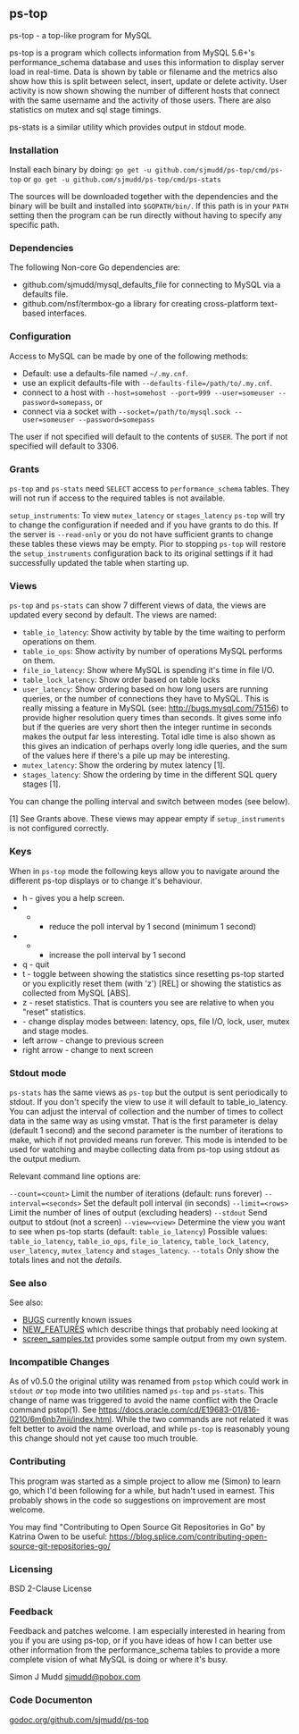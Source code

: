 ## ps-top

ps-top - a top-like program for MySQL

ps-top is a program which collects information from MySQL 5.6+'s
performance_schema database and uses this information to display
server load in real-time. Data is shown by table or filename and
the metrics also show how this is split between select, insert,
update or delete activity.  User activity is now shown showing the
number of different hosts that connect with the same username and
the activity of those users.  There are also statistics on mutex
and sql stage timings.

ps-stats is a similar utility which provides output in stdout mode.

### Installation

Install each binary by doing:
`go get -u github.com/sjmudd/ps-top/cmd/ps-top` or
`go get -u github.com/sjmudd/ps-top/cmd/ps-stats`

The sources will be downloaded together with the dependencies and
the binary will be built and installed into `$GOPATH/bin/`. If
this path is in your `PATH` setting then the program can be run
directly without having to specify any specific path.

### Dependencies

The following Non-core Go dependencies are:
* github.com/sjmudd/mysql_defaults_file for connecting to MySQL via
a defaults file.
* github.com/nsf/termbox-go a library for creating cross-platform
text-based interfaces.

### Configuration

Access to MySQL can be made by one of the following methods:
* Default: use a defaults-file named `~/.my.cnf`.
* use an explicit defaults-file with `--defaults-file=/path/to/.my.cnf`.
* connect to a host with `--host=somehost --port=999 --user=someuser --password=somepass`, or
* connect via a socket with `--socket=/path/to/mysql.sock --user=someuser --password=somepass`

The user if not specified will default to the contents of `$USER`.
The port if not specified will default to 3306.

### Grants

`ps-top` and `ps-stats` need `SELECT` access to `performance_schema`
tables. They will not run if access to the required tables is not
available.

`setup_instruments`: To view `mutex_latency` or `stages_latency`
`ps-top` will try to change the configuration if needed and if you
have grants to do this.  If the server is `--read-only` or you do not
have sufficient grants to change these tables these views may be empty.
Pior to stopping `ps-top` will restore the `setup_instruments` configuration
back to its original settings if it had successfully updated the table
when starting up.

### Views

`ps-top` and `ps-stats` can show 7 different views of data, the views
are updated every second by default.  The views are named:

* `table_io_latency`: Show activity by table by the time waiting to perform operations on them.
* `table_io_ops`: Show activity by number of operations MySQL performs on them.
* `file_io_latency`: Show where MySQL is spending it's time in file I/O.
* `table_lock_latency`: Show order based on table locks
* `user_latency`: Show ordering based on how long users are running
queries, or the number of connections they have to MySQL. This is
really missing a feature in MySQL (see: http://bugs.mysql.com/75156)
to provide higher resolution query times than seconds. It gives
some info but if the queries are very short then the integer runtime
in seconds makes the output far less interesting. Total idle time is also
shown as this gives an indication of perhaps overly long idle queries,
and the sum of the values here if there's a pile up may be interesting.
* `mutex_latency`: Show the ordering by mutex latency [1].
* `stages_latency`: Show the ordering by time in the different SQL query stages [1].

You can change the polling interval and switch between modes (see below).

[1] See Grants above. These views may appear empty if `setup_instruments` is not
configured correctly.

### Keys

When in `ps-top` mode the following keys allow you to navigate around the different ps-top displays or to change it's behaviour.

* h - gives you a help screen.
* - - reduce the poll interval by 1 second (minimum 1 second)
* + - increase the poll interval by 1 second
* q - quit
* t - toggle between showing the statistics since resetting ps-top started or you explicitly reset them (with 'z') [REL] or showing the statistics as collected from MySQL [ABS].
* z - reset statistics. That is counters you see are relative to when you "reset" statistics.
* <tab> - change display modes between: latency, ops, file I/O, lock, user, mutex and stage modes.
* left arrow - change to previous screen
* right arrow - change to next screen

### Stdout mode

`ps-stats` has the same views as `ps-top` but the output is sent periodically to stdout.
If you don't specify the view to use it will default to table_io_latency.
You can adjust the interval of collection and the number of times to collect
data in the same way as using vmstat. That is the first parameter is delay
(default 1 second) and the second parameter is the number of iterations to make,
which if not provided means run forever.
This mode is intended to be used for watching and maybe collecting data
from ps-top using stdout as the output medium.

Relevant command line options are:

`--count=<count>`       Limit the number of iterations (default: runs forever)
`--interval=<seconds>`  Set the default poll interval (in seconds)
`--limit=<rows>`        Limit the number of lines of output (excluding headers)
`--stdout`              Send output to stdout (not a screen)
`--view=<view>`         Determine the view you want to see when ps-top starts (default: `table_io_latency`)
                        Possible values: `table_io_latency`, `table_io_ops`, `file_io_latency`, `table_lock_latency`,
                        `user_latency`, `mutex_latency` and `stages_latency`.
`--totals`              Only show the totals lines and not the _details_.

### See also

See also:
* [BUGS](https://github.com/sjmudd/ps-top/blob/master/BUGS) currently known issues
* [NEW_FEATURES](https://github.com/sjmudd/ps-top/blob/master/NEW_FEATURES) which describe things that probably need looking at
* [screen_samples.txt](https://github.com/sjmudd/ps-top/blob/master/screen_samples.txt) provides some sample output from my own system.

### Incompatible Changes

As of v0.5.0 the original utility was renamed from `pstop` which
could work in `stdout` _or_ `top` mode into two utilities named
`ps-top` and `ps-stats`.  This change of name was triggered to avoid
the name conflict with the Oracle command pstop(1). See
https://docs.oracle.com/cd/E19683-01/816-0210/6m6nb7mii/index.html.  While
the two commands are not related it was felt better to avoid the
name overload, and while `ps-top` is reasonably young this change
should not yet cause too much trouble.

### Contributing

This program was started as a simple project to allow me (Simon) to learn
go, which I'd been following for a while, but hadn't used in earnest.
This probably shows in the code so suggestions on improvement are
most welcome.

You may find "Contributing to Open Source Git Repositories in Go"
by Katrina Owen to be useful:
https://blog.splice.com/contributing-open-source-git-repositories-go/

### Licensing

BSD 2-Clause License

### Feedback

Feedback and patches welcome. I am especially interested in hearing
from you if you are using ps-top, or if you have ideas of how I can
better use other information from the performance_schema tables to
provide a more complete vision of what MySQL is doing or where it's
busy.

Simon J Mudd
<sjmudd@pobox.com>

### Code Documenton
[godoc.org/github.com/sjmudd/ps-top](http://godoc.org/github.com/sjmudd/ps-top)
